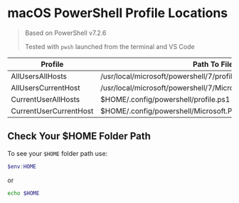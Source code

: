 # macOS PowerShell Profile Locations

> Based on PowerShell v7.2.6
>
> Tested with `pwsh` launched from the terminal and VS Code


| Profile | Path To File |
| --- | --- |
| AllUsersAllHosts | /usr/local/microsoft/powershell/7/profile.ps1 |
| AllUsersCurrentHost | /usr/local/microsoft/powershell/7/Microsoft.PowerShell_profile.ps1 |
| CurrentUserAllHosts | $HOME/.config/powershell/profile.ps1 |  
| CurrentUserCurrentHost | $HOME/.config/powershell/Microsoft.PowerShell_profile.ps1 |

## Check Your $HOME Folder Path

To see your `$HOME` folder path use:

```powershell
$env:HOME
```

or

```bash
echo $HOME
```
